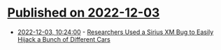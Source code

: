 # [Published on 2022-12-03](index.md)

* [2022-12-03, 10:24:00](https://soylentnews.org/article.pl?sid=22/12/02/1846224&from=rss) - [Researchers Used a Sirius XM Bug to Easily Hijack a Bunch of Different Cars](https://soylentnews.org/article.pl?sid=22/12/02/1846224&from=rss)
